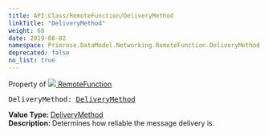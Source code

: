 ```yaml
---
title: API:Class/RemoteFunction/DeliveryMethod
linkTitle: "DeliveryMethod"
weight: 68
date: 2019-08-02
namespace: Primrose.DataModel.Networking.RemoteFunction.DeliveryMethod
deprecated: false
no_list: true
---
```

Property of <a href="/docs/api-reference/Class/RemoteFunction"><img src="/icons/silk/remote_method.png"/>&nbsp;RemoteFunction</a>
<pre class="method-declaration">
DeliveryMethod: <a class="type" href="/docs/api-reference/Enum/DeliveryMethod">DeliveryMethod</a></pre>
<b>Value Type: </b>
<a class="type" href="/docs/api-reference/Enum/DeliveryMethod">DeliveryMethod</a>
<br/>
<b>Description: </b>
Determines how reliable the message delivery is.


